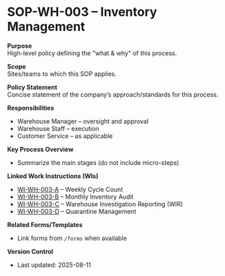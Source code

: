 # SOP-WH-003 – Inventory Management

**Purpose**  
High-level policy defining the "what & why" of this process.

**Scope**  
Sites/teams to which this SOP applies.

**Policy Statement**  
Concise statement of the company’s approach/standards for this process.

**Responsibilities**  
- Warehouse Manager – oversight and approval  
- Warehouse Staff – execution  
- Customer Service – as applicable  

**Key Process Overview**  
- Summarize the main stages (do not include micro-steps)

**Linked Work Instructions (WIs)**  
- [WI-WH-003-A](/WI-WH-003-A) – Weekly Cycle Count
- [WI-WH-003-B](/WI-WH-003-B) – Monthly Inventory Audit
- [WI-WH-003-C](/WI-WH-003-C) – Warehouse Investigation Reporting (WIR)
- [WI-WH-003-D](/WI-WH-003-D) – Quarantine Management

**Related Forms/Templates**  
- Link forms from `/forms` when available

**Version Control**  
- Last updated: 2025-08-11

